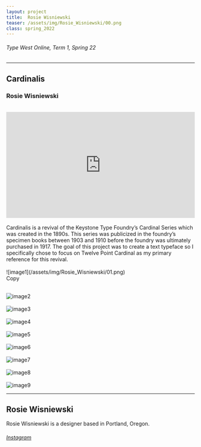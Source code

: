 ```yaml
---
layout: project
title:  Rosie Wisniewski
teaser: /assets/img/Rosie_Wisniewski/00.png
class: spring_2022
---
```

###### Type West Online, Term 1, Spring 22 ######
---
## Cardinalis ##
### Rosie Wisniewski ###
<br>
<div style="padding:56.25% 0 0 0;position:relative;"><iframe src="https://player.vimeo.com/video/715827529?h=16514bc8e2&amp;badge=0&amp;autopause=0&amp;player_id=0&amp;app_id=58479" frameborder="0" allow="autoplay; fullscreen; picture-in-picture" allowfullscreen style="position:absolute;top:0;left:0;width:100%;height:100%;" title="Rosie Wisniewski, Cardinalis"></iframe></div><script src="https://player.vimeo.com/api/player.js"></script>
<br>
Cardinalis is a revival of the Keystone Type Foundry’s Cardinal Series which was created in the 1890s. This series was publicized in the foundry’s specimen books between 1903 and 1910 before the foundry was ultimately purchased in 1917. The goal of this project was to create a text typeface so I specifically chose to focus on Twelve Point Cardinal as my primary reference for this revival.
<br><br>
![image1](/assets/img/Rosie_Wisniewski/01.png)
<br>
Copy
<br><br>

![image2](/assets/img/Rosie_Wisniewski/02.png)
<br><br>
![image3](/assets/img/Rosie_Wisniewski/03.png)
<br><br>
![image4](/assets/img/Rosie_Wisniewski/04.png)
<br><br>
![image5](/assets/img/Rosie_Wisniewski/05.png)
<br><br>
![image6](/assets/img/Rosie_Wisniewski/06.png)
<br><br>
![image7](/assets/img/Rosie_Wisniewski/07.png)
<br><br>
![image8](/assets/img/Rosie_Wisniewski/08.png)
<br><br>
![image9](/assets/img/Rosie_Wisniewski/09.png)

---
## Rosie Wisniewski ##
Rosie Wisniewski is a designer based in Portland, Oregon.
<br>
###### [Instagram](https://www.instagram.com/createdbyrosie/) ######
